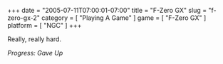 +++
date = "2005-07-11T07:00:01-07:00"
title = "F-Zero GX"
slug = "f-zero-gx-2"
category = [ "Playing A Game" ]
game = [ "F-Zero GX" ]
platform = [ "NGC" ]
+++

Really, really hard.

<i>Progress: Gave Up</i>
